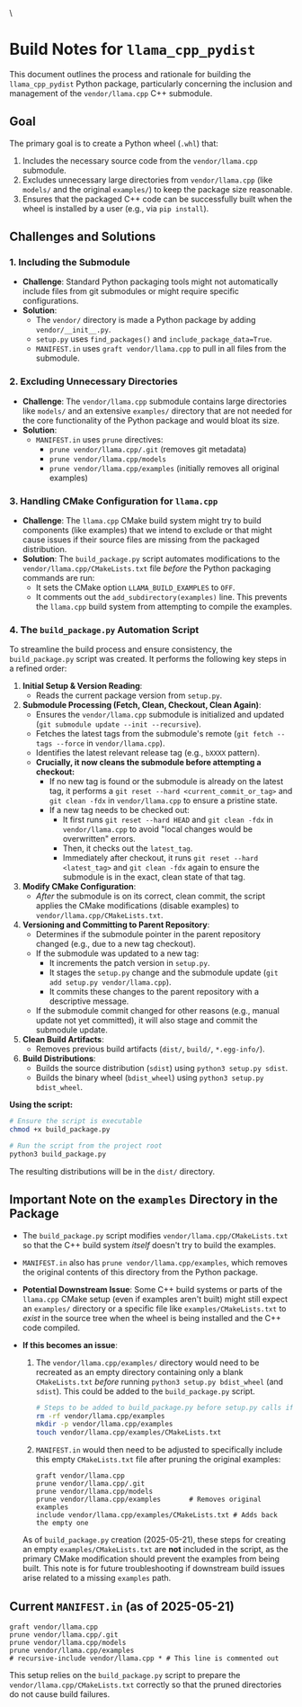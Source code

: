 \
# Build Notes for `llama_cpp_pydist`

This document outlines the process and rationale for building the `llama_cpp_pydist` Python package, particularly concerning the inclusion and management of the `vendor/llama.cpp` C++ submodule.

## Goal

The primary goal is to create a Python wheel (`.whl`) that:
1.  Includes the necessary source code from the `vendor/llama.cpp` submodule.
2.  Excludes unnecessary large directories from `vendor/llama.cpp` (like `models/` and the original `examples/`) to keep the package size reasonable.
3.  Ensures that the packaged C++ code can be successfully built when the wheel is installed by a user (e.g., via `pip install`).

## Challenges and Solutions

### 1. Including the Submodule

-   **Challenge**: Standard Python packaging tools might not automatically include files from git submodules or might require specific configurations.
-   **Solution**:
    -   The `vendor/` directory is made a Python package by adding `vendor/__init__.py`.
    -   `setup.py` uses `find_packages()` and `include_package_data=True`.
    -   `MANIFEST.in` uses `graft vendor/llama.cpp` to pull in all files from the submodule.

### 2. Excluding Unnecessary Directories

-   **Challenge**: The `vendor/llama.cpp` submodule contains large directories like `models/` and an extensive `examples/` directory that are not needed for the core functionality of the Python package and would bloat its size.
-   **Solution**:
    -   `MANIFEST.in` uses `prune` directives:
        -   `prune vendor/llama.cpp/.git` (removes git metadata)
        -   `prune vendor/llama.cpp/models`
        -   `prune vendor/llama.cpp/examples` (initially removes all original examples)

### 3. Handling CMake Configuration for `llama.cpp`

-   **Challenge**: The `llama.cpp` CMake build system might try to build components (like examples) that we intend to exclude or that might cause issues if their source files are missing from the packaged distribution.
-   **Solution**: The `build_package.py` script automates modifications to the `vendor/llama.cpp/CMakeLists.txt` file *before* the Python packaging commands are run:
    -   It sets the CMake option `LLAMA_BUILD_EXAMPLES` to `OFF`.
    -   It comments out the `add_subdirectory(examples)` line.
    This prevents the `llama.cpp` build system from attempting to compile the examples.

### 4. The `build_package.py` Automation Script

To streamline the build process and ensure consistency, the `build_package.py` script was created. It performs the following key steps in a refined order:

1.  **Initial Setup & Version Reading**:
    *   Reads the current package version from `setup.py`.
2.  **Submodule Processing (Fetch, Clean, Checkout, Clean Again)**:
    *   Ensures the `vendor/llama.cpp` submodule is initialized and updated (`git submodule update --init --recursive`).
    *   Fetches the latest tags from the submodule's remote (`git fetch --tags --force` in `vendor/llama.cpp`).
    *   Identifies the latest relevant release tag (e.g., `bXXXX` pattern).
    *   **Crucially, it now cleans the submodule before attempting a checkout:**
        *   If no new tag is found or the submodule is already on the latest tag, it performs a `git reset --hard <current_commit_or_tag>` and `git clean -fdx` in `vendor/llama.cpp` to ensure a pristine state.
        *   If a new tag needs to be checked out:
            *   It first runs `git reset --hard HEAD` and `git clean -fdx` in `vendor/llama.cpp` to avoid "local changes would be overwritten" errors.
            *   Then, it checks out the `latest_tag`.
            *   Immediately after checkout, it runs `git reset --hard <latest_tag>` and `git clean -fdx` again to ensure the submodule is in the exact, clean state of that tag.
3.  **Modify CMake Configuration**:
    *   *After* the submodule is on its correct, clean commit, the script applies the CMake modifications (disable examples) to `vendor/llama.cpp/CMakeLists.txt`.
4.  **Versioning and Committing to Parent Repository**:
    *   Determines if the submodule pointer in the parent repository changed (e.g., due to a new tag checkout).
    *   If the submodule was updated to a new tag:
        *   It increments the patch version in `setup.py`.
        *   It stages the `setup.py` change and the submodule update (`git add setup.py vendor/llama.cpp`).
        *   It commits these changes to the parent repository with a descriptive message.
    *   If the submodule commit changed for other reasons (e.g., manual update not yet committed), it will also stage and commit the submodule update.
5.  **Clean Build Artifacts**:
    *   Removes previous build artifacts (`dist/`, `build/`, `*.egg-info/`).
6.  **Build Distributions**:
    *   Builds the source distribution (`sdist`) using `python3 setup.py sdist`.
    *   Builds the binary wheel (`bdist_wheel`) using `python3 setup.py bdist_wheel`.

**Using the script:**
```bash
# Ensure the script is executable
chmod +x build_package.py

# Run the script from the project root
python3 build_package.py
```
The resulting distributions will be in the `dist/` directory.

## Important Note on the `examples` Directory in the Package

-   The `build_package.py` script modifies `vendor/llama.cpp/CMakeLists.txt` so that the C++ build system *itself* doesn\'t try to build the examples.
-   `MANIFEST.in` also has `prune vendor/llama.cpp/examples`, which removes the original contents of this directory from the Python package.

-   **Potential Downstream Issue**: Some C++ build systems or parts of the `llama.cpp` CMake setup (even if examples aren\'t built) might still expect an `examples/` directory or a specific file like `examples/CMakeLists.txt` to *exist* in the source tree when the wheel is being installed and the C++ code compiled.

-   **If this becomes an issue**:
    1.  The `vendor/llama.cpp/examples/` directory would need to be recreated as an empty directory containing only a blank `CMakeLists.txt` *before* running `python3 setup.py bdist_wheel` (and `sdist`). This could be added to the `build_package.py` script.
        ```bash
        # Steps to be added to build_package.py before setup.py calls if needed:
        rm -rf vendor/llama.cpp/examples
        mkdir -p vendor/llama.cpp/examples
        touch vendor/llama.cpp/examples/CMakeLists.txt
        ```
    2.  `MANIFEST.in` would then need to be adjusted to specifically include this empty `CMakeLists.txt` file after pruning the original examples:
        ```MANIFEST.in
        graft vendor/llama.cpp
        prune vendor/llama.cpp/.git
        prune vendor/llama.cpp/models
        prune vendor/llama.cpp/examples       # Removes original examples
        include vendor/llama.cpp/examples/CMakeLists.txt # Adds back the empty one
        ```
    As of `build_package.py` creation (2025-05-21), these steps for creating an empty `examples/CMakeLists.txt` are **not** included in the script, as the primary CMake modification should prevent the examples from being built. This note is for future troubleshooting if downstream build issues arise related to a missing `examples` path.

## Current `MANIFEST.in` (as of 2025-05-21)

```plaintext
graft vendor/llama.cpp
prune vendor/llama.cpp/.git
prune vendor/llama.cpp/models
prune vendor/llama.cpp/examples
# recursive-include vendor/llama.cpp * # This line is commented out
```

This setup relies on the `build_package.py` script to prepare the `vendor/llama.cpp/CMakeLists.txt` correctly so that the pruned directories do not cause build failures.
